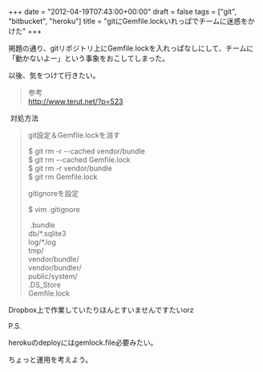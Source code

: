 +++
date = "2012-04-19T07:43:00+00:00"
draft = false
tags = ["git", "bitbucket", "heroku"]
title = "gitにGemfile.lockいれっぱでチームに迷惑をかけた"
+++
<p>掲題の通り、gitリポジトリ上にGemfile.lockを入れっぱなしにして、チームに「動かないよー」という事象をおこしてしまった。</p>&#13;
<p>以後、気をつけて行きたい。</p>&#13;
<blockquote>&#13;
<p>参考<br /><a href="http://www.terut.net/?p=523">http://www.terut.net/?p=523</a></p>&#13;
</blockquote>&#13;
<p> 対処方法</p>&#13;
<blockquote>&#13;
<p class="p1">git設定＆Gemfile.lockを消す</p>&#13;
<p class="p3">$ git rm -r --cached vendor/bundle<br />$ git rm --cached Gemfile.lock<br />$ git rm -r vendor/bundle<br />$ git rm Gemfile.lock</p>&#13;
<p class="p2">gitignore<span class="s1">を設定</span></p>&#13;
<p class="p2">$ vim .gitignore</p>&#13;
<p class="p3"> .bundle<br />db/*.sqlite3<br />log/*.log<br />tmp/<br />vendor/bundle/<br />vendor/bundler/<br />public/system/<br />.DS_Store<br />Gemfile.lock</p>&#13;
</blockquote>&#13;
<p class="p3">Dropbox上で作業していたりほんとすいませんですたいorz</p>&#13;
&#13;
&#13;
<p class="p3">P.S. </p>&#13;
<p class="p3">herokuのdeployにはgemlock.file必要みたい。</p>&#13;
<p class="p3">ちょっと運用を考えよう。</p> 